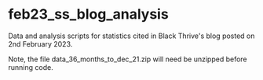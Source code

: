 # feb23_ss_blog_analysis

Data and analysis scripts for statistics cited in Black Thrive's blog posted on 2nd February 2023.

Note, the file data_36_months_to_dec_21.zip will need be unzipped before running code.

